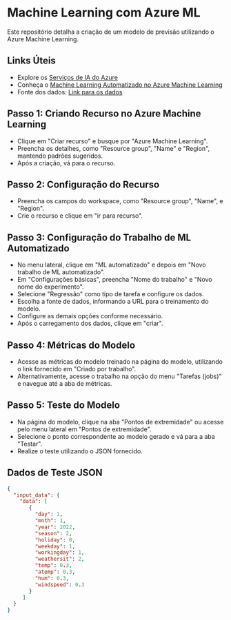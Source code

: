 # Machine Learning com Azure ML

Este repositório detalha a criação de um modelo de previsão utilizando o Azure Machine Learning. 

## Links Úteis

- Explore os [Serviços de IA do Azure](link_para_exploracao_ai_azure)
- Conheça o [Machine Learning Automatizado no Azure Machine Learning](link_para_ml_automatizado_azure_ml)
- Fonte dos dados: [Link para os dados](link_para_fonte_dados)

## Passo 1: Criando Recurso no Azure Machine Learning

- Clique em "Criar recurso" e busque por "Azure Machine Learning".
- Preencha os detalhes, como "Resource group", "Name" e "Region", mantendo padrões sugeridos.
- Após a criação, vá para o recurso.

## Passo 2: Configuração do Recurso

- Preencha os campos do workspace, como "Resource group", "Name", e "Region".
- Crie o recurso e clique em "ir para recurso".

## Passo 3: Configuração do Trabalho de ML Automatizado

- No menu lateral, clique em "ML automatizado" e depois em "Novo trabalho de ML automatizado".
- Em "Configurações básicas", preencha "Nome do trabalho" e "Novo nome do experimento".
- Selecione "Regressão" como tipo de tarefa e configure os dados.
- Escolha a fonte de dados, informando a URL para o treinamento do modelo.
- Configure as demais opções conforme necessário.
- Após o carregamento dos dados, clique em "criar".

## Passo 4: Métricas do Modelo

- Acesse as métricas do modelo treinado na página do modelo, utilizando o link fornecido em "Criado por trabalho".
- Alternativamente, acesse o trabalho na opção do menu "Tarefas (jobs)" e navegue até a aba de métricas.

## Passo 5: Teste do Modelo

- Na página do modelo, clique na aba "Pontos de extremidade" ou acesse pelo menu lateral em "Pontos de extremidade".
- Selecione o ponto correspondente ao modelo gerado e vá para a aba "Testar".
- Realize o teste utilizando o JSON fornecido.

## Dados de Teste JSON

```json
{
  "input_data": {
    "data": [
       {
         "day": 1,
         "mnth": 1,   
         "year": 2022,
         "season": 2,
         "holiday": 0,
         "weekday": 1,
         "workingday": 1,
         "weathersit": 2, 
         "temp": 0.3, 
         "atemp": 0.3,
         "hum": 0.3,
         "windspeed": 0.3 
       }
     ]
  }
}
